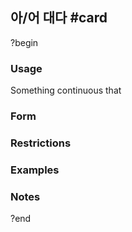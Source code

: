 ## 아/어 대다 #card
?begin
### Usage
Something continuous that 
### Form
### Restrictions
### Examples
### Notes
?end
